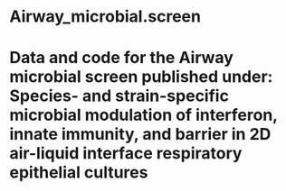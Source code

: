 # Airway_microbial.screen
# Data and code for the Airway microbial screen published under: Species- and strain-specific microbial modulation of interferon, innate immunity, and barrier in 2D air-liquid interface respiratory epithelial cultures
